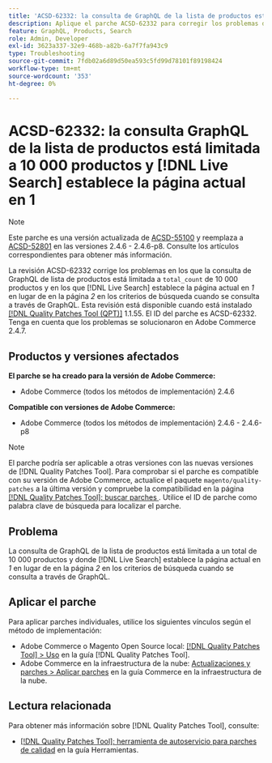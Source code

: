 ```yaml
---
title: 'ACSD-62332: la consulta de GraphQL de la lista de productos está limitada a 10 000 productos y  [!DNL Live Search] establece la página actual en 1'
description: Aplique el parche ACSD-62332 para corregir los problemas de Adobe Commerce en los que la consulta de GraphQL de lista de productos está limitada a un total de 10 000 productos y en los que  [!DNL Live Search] establece la página actual en *1* en lugar de en la página *2* en los criterios de búsqueda cuando se consulta mediante GraphQL.
feature: GraphQL, Products, Search
role: Admin, Developer
exl-id: 3623a337-32e9-468b-a82b-6a7f7fa943c9
type: Troubleshooting
source-git-commit: 7fdb02a6d89d50ea593c5fd99d78101f89198424
workflow-type: tm+mt
source-wordcount: '353'
ht-degree: 0%

---
```


# ACSD-62332: la consulta GraphQL de la lista de productos está limitada a 10 000 productos y [!DNL Live Search] establece la página actual en 1

>[!NOTE]
>
>Este parche es una versión actualizada de [ACSD-55100](/help/tools/quality-patches-tool/patches-available-in-qpt/v1-1-46/acsd-55100-graphql-does-not-return-products-beyond-10k-in-the-search-results.md) y reemplaza a [ACSD-52801](/help/tools/quality-patches-tool/patches-available-in-qpt/v1-1-40/acsd-52801-graphql-product-filter-query-not-showing-partial-match-results.md) en las versiones 2.4.6 - 2.4.6-p8. Consulte los artículos correspondientes para obtener más información.

La revisión ACSD-62332 corrige los problemas en los que la consulta de GraphQL de lista de productos está limitada a `total_count` de 10 000 productos y en los que [!DNL Live Search] establece la página actual en *1* en lugar de en la página *2* en los criterios de búsqueda cuando se consulta a través de GraphQL. Esta revisión está disponible cuando está instalado [[!DNL Quality Patches Tool (QPT)]](/help/tools/quality-patches-tool/quality-patches-tool-to-self-serve-quality-patches.md) 1.1.55. El ID del parche es ACSD-62332. Tenga en cuenta que los problemas se solucionaron en Adobe Commerce 2.4.7.

## Productos y versiones afectados

**El parche se ha creado para la versión de Adobe Commerce:**

* Adobe Commerce (todos los métodos de implementación) 2.4.6

**Compatible con versiones de Adobe Commerce:**

* Adobe Commerce (todos los métodos de implementación) 2.4.6 - 2.4.6-p8

>[!NOTE]
>
>El parche podría ser aplicable a otras versiones con las nuevas versiones de [!DNL Quality Patches Tool]. Para comprobar si el parche es compatible con su versión de Adobe Commerce, actualice el paquete `magento/quality-patches` a la última versión y compruebe la compatibilidad en la página [[!DNL Quality Patches Tool]: buscar parches ](https://experienceleague.adobe.com/tools/commerce-quality-patches/index.html). Utilice el ID de parche como palabra clave de búsqueda para localizar el parche.

## Problema

La consulta de GraphQL de la lista de productos está limitada a un total de 10 000 productos y donde [!DNL Live Search] establece la página actual en *1* en lugar de en la página *2* en los criterios de búsqueda cuando se consulta a través de GraphQL.

## Aplicar el parche

Para aplicar parches individuales, utilice los siguientes vínculos según el método de implementación:

* Adobe Commerce o Magento Open Source local: [[!DNL Quality Patches Tool] > Uso](/help/tools/quality-patches-tool/usage.md) en la guía [!DNL Quality Patches Tool].
* Adobe Commerce en la infraestructura de la nube: [Actualizaciones y parches > Aplicar parches](https://experienceleague.adobe.com/docs/commerce-cloud-service/user-guide/develop/upgrade/apply-patches.html) en la guía Commerce en la infraestructura de la nube.


## Lectura relacionada

Para obtener más información sobre [!DNL Quality Patches Tool], consulte:

* [[!DNL Quality Patches Tool]: herramienta de autoservicio para parches de calidad](/help/tools/quality-patches-tool/quality-patches-tool-to-self-serve-quality-patches.md) en la guía Herramientas.
